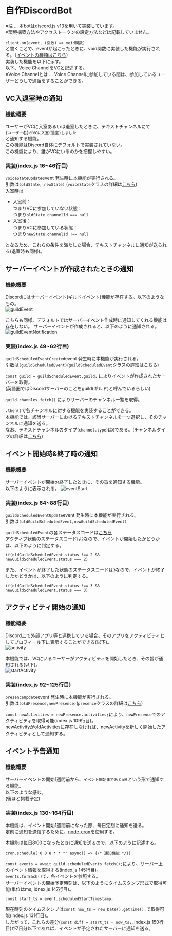 # 自作DiscordBot
※注 ... 本botはdiscord.js v13を用いて実装しています。  
※環境構築方法やアクセストークンの設定方法などは記載していません。
  
`client.on(event, (引数) => void関数)`  
と書くことで、eventが起こったときに、void関数に実装した機能が実行される。（[イベントの種類はこちら](https://discord.js.org/docs/packages/discord.js/14.18.0/Client:Class#on)）  
実装した機能を以下に示す。  
以下、Voice ChannelをVCと記述する。  
※Voice Channelとは ... Voice Channelに参加している間は、参加しているユーザーどうしで通話をすることができる。

  
## VC入退室時の通知
### 機能概要
ユーザーがVCに入室あるいは退室したときに、テキストチャンネルにて  
`{ユーザー名}がVCに入室(退室)しました`  
と通知する機能。  
この機能はDiscord自体にデフォルトで実装されていない。  
この機能により、誰がVCにいるのかを把握しやすい。  
### 実装(index.js 16~46行目)
`voiceStateUpdate`event 発生時に本機能が実行される。  
引数は`(oldState, newState)`  (`voiceState`クラスの詳細は[こちら](https://discord.js.org/docs/packages/discord.js/14.18.0/VoiceState:Class))  
入室時は
- 入室前：  
つまりVCに参加していない状態：  
つまり`oldState.channelId === null`
- 入室後：  
つまりVCに参加している状態：  
つまり`newState.channelId !== null`
  
となるため、これらの条件を満たした場合、テキストチャンネルに通知が送られる(退室時も同様)。

  
## サーバーイベントが作成されたときの通知
### 機能概要
Discordにはサーバーイベント(ギルドイベント)機能が存在する。以下のようなもの。  
![guildEvent](https://github.com/user-attachments/assets/6c9af536-b82b-496a-83e1-b538fe368331)  
  
こちらも同様、デフォルトではサーバーイベント作成時に通知してくれる機能は存在しない。
サーバーイベントが作成されると、以下のように通知される。  
![guildEventNotification](https://github.com/user-attachments/assets/6adae991-d926-42f7-8096-7f0627e6b9ee)
  
### 実装(index.js 49~62行目)
`guildScheduledEventCreated`event 発生時に本機能が実行される。  
引数は`(guildScheduledEvent)`(`guildScheduledEvent`クラスの詳細は[こちら](https://discord.js.org/docs/packages/discord.js/14.18.0/GuildScheduledEvent:Class))  
  
```const guild = guildScheduledEvent.guild;```
によりイベントが作成されたサーバーを取得。  
(英語圏ではDiscordサーバーのことをguild(ギルド)と呼んでいるらしい)  
  
```guild.channles.fetch()```
によりサーバーのチャンネル一覧を取得。  
  
`.then()`で各チャンネルに対する機能を実装することができる。  
本機能では、該当サーバーにおけるテキストチャンネルを一つ選択し、そのチャンネルに通知を送る。  
なお、テキストチャンネルのタイプ(`channel.type`)は`0`である。(チャンネルタイプの詳細は[こちら](https://discord-api-types.dev/api/discord-api-types-v10/enum/ChannelType))

  
## イベント開始時&終了時の通知
### 機能概要
サーバーイベントが開始or終了したときに、その旨を通知する機能。  
以下のように表示される。
![eventStart](https://github.com/user-attachments/assets/bd82ef3c-6af0-4da1-8cd7-75372e5d4ce4)  
  
### 実装(index.js 64~88行目)
`guildScheduledEventUpdate`event 発生時に本機能が実行される。  
引数は`(oldGuildScheduledEvent,newGuildScheduledEvent)`  

`guildScheduledEvent`の各ステータスコードは[こちら](https://discord.js.org/docs/packages/discord.js/14.17.3/GuildScheduledEventStatus:Enum)  
アクティブ状態のステータスコードは`2`なので、イベントが開始したかどうかは、以下のように判定する。
```
if(oldGuildScheduledEvent.status !== 2 && newGuildScheduledEvent.status === 2)
```
また、イベントが終了した状態のステータスコードは`3`なので、イベントが終了したかどうかは、以下のように判定する。
```
if(oldGuildScheduledEvent.status !== 3 && newGuildScheduledEvent.status === 3)
```


## アクティビティ開始の通知
### 機能概要
Discord上で外部アプリ等と連携している場合、そのアプリをアクティビティとしてプロフィール下に表示することができる(以下)。  
![activity](https://github.com/user-attachments/assets/54f0fed7-36d6-4d90-9546-85ee81dbfa5f)
  
本機能では、VCにいるユーザーがアクティビティを開始したとき、その旨が通知される(以下)。  
![startActivity](https://github.com/user-attachments/assets/b58d0353-eaf9-4f23-bab2-09e94f26e341)
  

### 実装(index.js 92~125行目)
`presenceUpdate`event 発生時に本機能が実行される。  
引数は`(oldPresence,newPresence)`(`presence`クラスの詳細は[こちら](https://discord.js.org/docs/packages/discord.js/14.18.0/Presence:Class))  

`const newActivities = newPresence.activities;`により、`newPresence`でのアクティビティを取得可能(index.js 109行目)。  
newActivityがoldActivitiesに存在しなければ、newActivityを新しく開始したアクティビティとして通知する。


  
## イベント予告通知
### 機能概要
サーバーイベントの開始1週間前から、`イベント開始まであとn日`という形で通知する機能。  
以下のような感じ。  
(後ほど掲載予定)

### 実装(index.js 130~164行目)
本機能は、イベント開始1週間前になった際、毎日定刻に通知を送る。  
定刻に通知を送信するために、[node-cron](https://www.npmjs.com/package/node-cron)を使用する。  

本機能は毎日8:00になったときに通知を送るので、以下のように記述する。  
```
cron.schedule('0 0 8 * * *' async() => {/* 通知機能 */})
```

`const events = await guild.scheduledEvents.fetch();`により、サーバー上のイベント情報を取得する(index.js 145行目)。  
`events.forEach()`で、各イベントを参照する。  
サーバーイベントの開始予定時刻は、以下のようにタイムスタンプ形式で取得可能(単位はms, idnex.js 147行目)。
```
const start_ts = event.scheduledStartTimestamp;
```
現在時刻のタイムスタンプは`const now_ts = new Date().getTime();`で取得可能(index.js 131行目)。  
したがって、これらの差分(`const diff = start_ts - now_ts;`, index.js 150行目)が7日分以下であれば、イベントが予定されたサーバーに通知を送る。  
